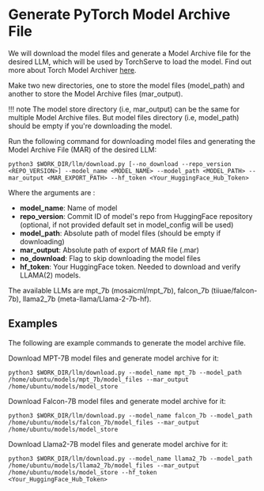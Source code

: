 # Generate PyTorch Model Archive File
We will download the model files and generate a Model Archive file for the desired LLM, which will be used by TorchServe to load the model. Find out more about Torch Model Archiver [here](https://github.com/pytorch/serve/blob/master/model-archiver/README.md).

Make two new directories, one to store the model files (model_path) and another to store the Model Archive files (mar_output).

!!! note
    The model store directory (i.e, mar_output) can be the same for multiple Model Archive files. But model files directory (i.e, model_path) should be empty if you're downloading the model.

Run the following command for downloading model files and generating the Model Archive File (MAR) of the desired LLM: 
```
python3 $WORK_DIR/llm/download.py [--no_download --repo_version <REPO_VERSION>] --model_name <MODEL_NAME> --model_path <MODEL_PATH> --mar_output <MAR_EXPORT_PATH> --hf_token <Your_HuggingFace_Hub_Token>
```
Where the arguments are : 

- **model_name**:      Name of model
- **repo_version**:    Commit ID of model's repo from HuggingFace repository (optional, if not provided default set in model_config will be used)
- **model_path**:      Absolute path of model files (should be empty if downloading)
- **mar_output**:      Absolute path of export of MAR file (.mar)
- **no_download**:     Flag to skip downloading the model files
- **hf_token**:        Your HuggingFace token. Needed to download and verify LLAMA(2) models.

The available LLMs are mpt_7b (mosaicml/mpt_7b), falcon_7b (tiiuae/falcon-7b), llama2_7b (meta-llama/Llama-2-7b-hf).

## Examples
The following are example commands to generate the model archive file.

Download MPT-7B model files and generate model archive for it:
```
python3 $WORK_DIR/llm/download.py --model_name mpt_7b --model_path /home/ubuntu/models/mpt_7b/model_files --mar_output /home/ubuntu/models/model_store
```
Download Falcon-7B model files and generate model archive for it:
```
python3 $WORK_DIR/llm/download.py --model_name falcon_7b --model_path /home/ubuntu/models/falcon_7b/model_files --mar_output /home/ubuntu/models/model_store
```
Download Llama2-7B model files and generate model archive for it:
```
python3 $WORK_DIR/llm/download.py --model_name llama2_7b --model_path /home/ubuntu/models/llama2_7b/model_files --mar_output /home/ubuntu/models/model_store --hf_token <Your_HuggingFace_Hub_Token>
```